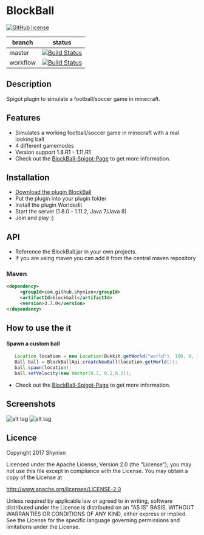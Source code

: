 # BlockBall
[![GitHub license](https://img.shields.io/badge/license-Apache%20License%202.0-blue.svg)](https://raw.githubusercontent.com/Shynixn/BlockBall/master/LICENSE)

| branch        | status        | 
| ------------- | --------------| 
| master        | [![Build Status](https://travis-ci.org/Shynixn/BlockBall.svg?branch=master)](https://travis-ci.org/Shynixn/BlockBall) |
| workflow      | [![Build Status](https://travis-ci.org/Shynixn/BlockBall.svg?branch=workflow)](https://travis-ci.org/Shynixn/BlockBall) | 

## Description
Spigot plugin to simulate a football/soccer game in minecraft.

## Features

* Simulates a working football/soccer game in minecraft with a real looking ball
* 4 different gamemodes
* Version support 1.8.R1 - 1.11.R1
* Check out the [BlockBall-Spigot-Page](https://www.spigotmc.org/resources/blockball-minigame-bungeecord-soccer-football-1-8-1-9-1-10-1-11.15320/) to get more information. 

## Installation

* [Download the plugin BlockBall](https://github.com/Shynixn/BlockBall/releases)
* Put the plugin into your plugin folder
* Install the plugin Worldedit
* Start the server (1.8.0 - 1.11.2, Java 7/Java 8)
* Join and play :)

## API

* Reference the BlockBall.jar in your own projects.
* If you are using maven you can add it from the central maven repository

### Maven

```xml
<dependency>
     <groupId>com.github.shynixn</groupId>
     <artifactId>blockball</artifactId>
     <version>3.7.0</version>
</dependency>
```

## How to use the it

#### Spawn a custom ball

```java
   Location location = new Location(Bukkit.getWorld("world"), 100, 0, 100);
   Ball ball = BlockBallApi.createNewBall(location.getWorld());
   ball.spawn(location);
   ball.setVelocity(new Vector(0.2, 0.2,0.2));
```

* Check out the [BlockBall-Spigot-Page](https://www.spigotmc.org/resources/blockball-minigame-bungeecord-soccer-football-1-8-1-9-1-10-1-11.15320/) to get more information. 

## Screenshots

![alt tag](http://www.mediafire.com/convkey/0fc6/c5wd0rfxbc01xm7zg.jpg)
![alt tag](http://www.mediafire.com/convkey/a253/ur76bhb6doccomvzg.jpg)

## Licence

Copyright 2017 Shynixn

Licensed under the Apache License, Version 2.0 (the "License");
you may not use this file except in compliance with the License.
You may obtain a copy of the License at

   http://www.apache.org/licenses/LICENSE-2.0

Unless required by applicable law or agreed to in writing, software
distributed under the License is distributed on an "AS IS" BASIS,
WITHOUT WARRANTIES OR CONDITIONS OF ANY KIND, either express or implied.
See the License for the specific language governing permissions and
limitations under the License.
